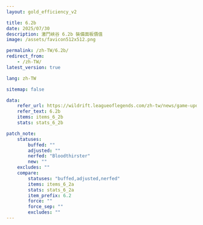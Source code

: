 ```yaml
---
layout: gold_efficiency_v2

title: 6.2b
date: 2025/07/30
description: 激鬥峽谷 6.2b 裝備面板價值
image: /assets/favicon512x512.png

permalink: /zh-TW/6.2b/
redirect_from: 
    - /zh-TW/
latest_version: true

lang: zh-TW

sitemap: false

data:
    refer_url: https://wildrift.leagueoflegends.com/zh-tw/news/game-updates/wild-rift-patch-notes-6-2b/
    refer_text: 6.2b
    items: items_6_2b
    stats: stats_6_2b

patch_note:
    statuses:
        buffed: ""
        adjusted: ""
        nerfed: "Bloodthirster"
        new: ""
    excludes: ""
    compare:
        statuses: "buffed,adjusted,nerfed"
        items: items_6_2a
        stats: stats_6_2a
        item_prefix: 6.2
        force: ""
        force_sep: ""
        excludes: ""
---
```

